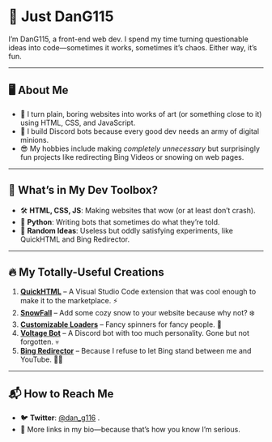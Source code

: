 # 👋 Just DanG115  

I’m DanG115, a front-end web dev. I spend my time turning questionable ideas into code—sometimes it works, sometimes it’s chaos. Either way, it’s fun.  

---

## 🖥️ About Me  

- 🎨 I turn plain, boring websites into works of art (or something close to it) using HTML, CSS, and JavaScript.  
- 🐍 I build Discord bots because every good dev needs an army of digital minions.  
- 😎 My hobbies include making *completely unnecessary* but surprisingly fun projects like redirecting Bing Videos or snowing on web pages.  

---

## 🔧 What’s in My Dev Toolbox?  

- 🛠️ **HTML, CSS, JS**: Making websites that wow (or at least don’t crash).  
- 🐍 **Python**: Writing bots that sometimes do what they’re told.  
- 🎉 **Random Ideas**: Useless but oddly satisfying experiments, like QuickHTML and Bing Redirector.  

---

## 🔥 My Totally-Useful Creations  

1. [**QuickHTML**](https://github.com/DanG115/QuickHTML) – A Visual Studio Code extension that was cool enough to make it to the marketplace. ⚡  
2. [**SnowFall**](https://github.com/DanG115/snow-fall) – Add some cozy snow to your website because why not? ❄️  
3. [**Customizable Loaders**](https://github.com/DanG115/websiteloader-v2) – Fancy spinners for fancy people. 🚀  
4. [**Voltage Bot**](https://github.com/DanG115/Voltage-Bot-23) – A Discord bot with too much personality. Gone but not forgotten. 💀  
5. [**Bing Redirector**](https://github.com/DanG115/Bing-Redirector) – Because I refuse to let Bing stand between me and YouTube. 🏃‍♂️  

---

## 📬 How to Reach Me  

- 🐦 **Twitter**: [@dan_g116](https://twitter.com/dan_g116) .  
- 🔗 More links in my bio—because that’s how you know I’m serious.  
